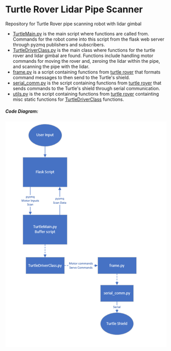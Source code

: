 # Turtle Rover Lidar Pipe Scanner

Repository for Turtle Rover pipe scanning robot with lidar gimbal
 
* [TurtleMain.py](TurtleMain.py) is the main script where functions are called from. Commands for the robot come into this script from the flask web server through pyzmq publishers and subscribers.
* [TurtleDriverClass.py](TurtleDriverClass.py) is the main class where functions for the turtle rover and lidar gimbal are found. Functions include handling motor commands for moving the rover and, zeroing the lidar within the pipe, and scanning the pipe with the lidar. 
* [frame.py](frame.py) is a script containing functions from [turtle rover](https://github.com/TurtleRover/tr_ros/tree/master/tr_hat_bridge) that formats command messages to then send to the Turtle's shield.
* [serial_comm.py](serial_comm.py) is the script containing functions from [turtle rover](https://github.com/TurtleRover/tr_ros/tree/master/tr_hat_bridge) that sends commands to the Turtle's shield through serial communication. 
* [utils.py](utils.py) is the script containing functions from [turtle rover](https://github.com/TurtleRover/tr_ros/tree/master/tr_hat_bridge) containting misc static functions for [TurtleDriverClass](TurtleDriverClass.py) functions.

##### Code Diagram:
![alt_text](docs/Structure.PNG "Code Structure")
